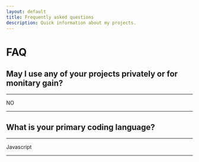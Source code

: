 ```yaml
---
layout: default
title: Frequently asked questions
description: Quick information about my projects.
---
```


# FAQ

## May I use any of your projects privately or for monitary gain?

***

NO

***

## What is your primary coding language?

***

Javascript

***

